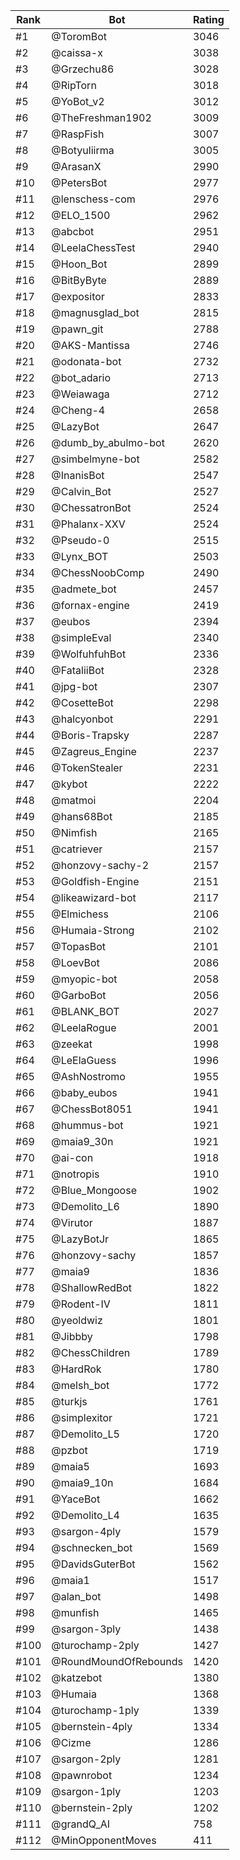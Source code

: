 Rank|Bot|Rating
---|---|---
#1|@ToromBot|3046
#2|@caissa-x|3038
#3|@Grzechu86|3028
#4|@RipTorn|3018
#5|@YoBot_v2|3012
#6|@TheFreshman1902|3009
#7|@RaspFish|3007
#8|@Botyuliirma|3005
#9|@ArasanX|2990
#10|@PetersBot|2977
#11|@lenschess-com|2976
#12|@ELO_1500|2962
#13|@abcbot|2951
#14|@LeelaChessTest|2940
#15|@Hoon_Bot|2899
#16|@BitByByte|2889
#17|@expositor|2833
#18|@magnusglad_bot|2815
#19|@pawn_git|2788
#20|@AKS-Mantissa|2746
#21|@odonata-bot|2732
#22|@bot_adario|2713
#23|@Weiawaga|2712
#24|@Cheng-4|2658
#25|@LazyBot|2647
#26|@dumb_by_abulmo-bot|2620
#27|@simbelmyne-bot|2582
#28|@InanisBot|2547
#29|@Calvin_Bot|2527
#30|@ChessatronBot|2524
#31|@Phalanx-XXV|2524
#32|@Pseudo-0|2515
#33|@Lynx_BOT|2503
#34|@ChessNoobComp|2490
#35|@admete_bot|2457
#36|@fornax-engine|2419
#37|@eubos|2394
#38|@simpleEval|2340
#39|@WolfuhfuhBot|2336
#40|@FataliiBot|2328
#41|@jpg-bot|2307
#42|@CosetteBot|2298
#43|@halcyonbot|2291
#44|@Boris-Trapsky|2287
#45|@Zagreus_Engine|2237
#46|@TokenStealer|2231
#47|@kybot|2222
#48|@matmoi|2204
#49|@hans68Bot|2185
#50|@Nimfish|2165
#51|@catriever|2157
#52|@honzovy-sachy-2|2157
#53|@Goldfish-Engine|2151
#54|@likeawizard-bot|2117
#55|@Elmichess|2106
#56|@Humaia-Strong|2102
#57|@TopasBot|2101
#58|@LoevBot|2086
#59|@myopic-bot|2058
#60|@GarboBot|2056
#61|@BLANK_BOT|2027
#62|@LeelaRogue|2001
#63|@zeekat|1998
#64|@LeElaGuess|1996
#65|@AshNostromo|1955
#66|@baby_eubos|1941
#67|@ChessBot8051|1941
#68|@hummus-bot|1921
#69|@maia9_30n|1921
#70|@ai-con|1918
#71|@notropis|1910
#72|@Blue_Mongoose|1902
#73|@Demolito_L6|1890
#74|@Virutor|1887
#75|@LazyBotJr|1865
#76|@honzovy-sachy|1857
#77|@maia9|1836
#78|@ShallowRedBot|1822
#79|@Rodent-IV|1811
#80|@yeoldwiz|1801
#81|@Jibbby|1798
#82|@ChessChildren|1789
#83|@HardRok|1780
#84|@melsh_bot|1772
#85|@turkjs|1761
#86|@simplexitor|1721
#87|@Demolito_L5|1720
#88|@pzbot|1719
#89|@maia5|1693
#90|@maia9_10n|1684
#91|@YaceBot|1662
#92|@Demolito_L4|1635
#93|@sargon-4ply|1579
#94|@schnecken_bot|1569
#95|@DavidsGuterBot|1562
#96|@maia1|1517
#97|@alan_bot|1498
#98|@munfish|1465
#99|@sargon-3ply|1438
#100|@turochamp-2ply|1427
#101|@RoundMoundOfRebounds|1420
#102|@katzebot|1380
#103|@Humaia|1368
#104|@turochamp-1ply|1339
#105|@bernstein-4ply|1334
#106|@Cizme|1286
#107|@sargon-2ply|1281
#108|@pawnrobot|1234
#109|@sargon-1ply|1203
#110|@bernstein-2ply|1202
#111|@grandQ_AI|758
#112|@MinOpponentMoves|411
